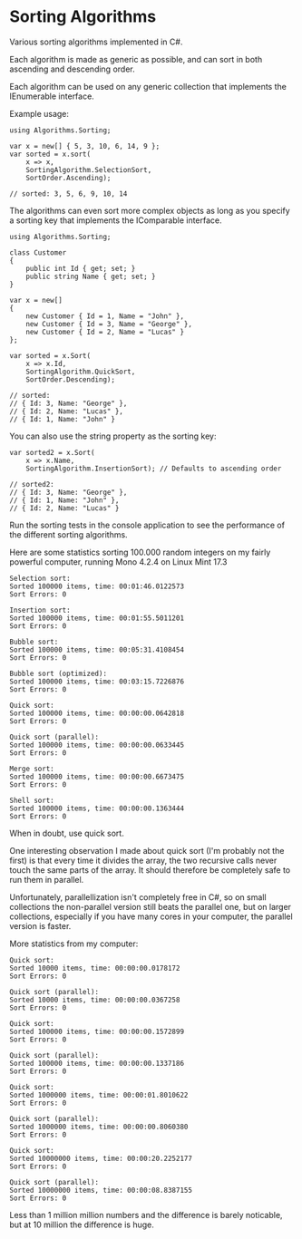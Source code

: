 ﻿Sorting Algorithms
================================================================================

Various sorting algorithms implemented in C#.

Each algorithm is made as generic as possible, and can sort in both ascending
and descending order.

Each algorithm can be used on any generic collection that implements the 
IEnumerable<T> interface.

Example usage:

    using Algorithms.Sorting;
    
    var x = new[] { 5, 3, 10, 6, 14, 9 };
    var sorted = x.sort(
        x => x, 
        SortingAlgorithm.SelectionSort,
        SortOrder.Ascending);

    // sorted: 3, 5, 6, 9, 10, 14

The algorithms can even sort more complex objects as long as you specify a
sorting key that implements the IComparable interface.

    using Algorithms.Sorting;

    class Customer
    {
        public int Id { get; set; }
        public string Name { get; set; }
    }

    var x = new[]
    {
        new Customer { Id = 1, Name = "John" },
        new Customer { Id = 3, Name = "George" },
        new Customer { Id = 2, Name = "Lucas" }
    };

    var sorted = x.Sort(
        x => x.Id,
        SortingAlgorithm.QuickSort,
        SortOrder.Descending);

    // sorted:
    // { Id: 3, Name: "George" },
    // { Id: 2, Name: "Lucas" },
    // { Id: 1, Name: "John" }

You can also use the string property as the sorting key:

    var sorted2 = x.Sort(
        x => x.Name,
        SortingAlgorithm.InsertionSort); // Defaults to ascending order

    // sorted2:
    // { Id: 3, Name: "George" },
    // { Id: 1, Name: "John" },
    // { Id: 2, Name: "Lucas" }

Run the sorting tests in the console application to see the performance of the
different sorting algorithms.

Here are some statistics sorting 100.000 random integers on my fairly powerful
computer, running Mono 4.2.4 on Linux Mint 17.3

    Selection sort:
    Sorted 100000 items, time: 00:01:46.0122573
    Sort Errors: 0
    
    Insertion sort:
    Sorted 100000 items, time: 00:01:55.5011201
    Sort Errors: 0
    
    Bubble sort:
    Sorted 100000 items, time: 00:05:31.4108454
    Sort Errors: 0
    
    Bubble sort (optimized):
    Sorted 100000 items, time: 00:03:15.7226876
    Sort Errors: 0
    
    Quick sort:
    Sorted 100000 items, time: 00:00:00.0642818
    Sort Errors: 0
    
    Quick sort (parallel):
    Sorted 100000 items, time: 00:00:00.0633445
    Sort Errors: 0
    
    Merge sort:
    Sorted 100000 items, time: 00:00:00.6673475
    Sort Errors: 0
    
    Shell sort:
    Sorted 100000 items, time: 00:00:00.1363444
    Sort Errors: 0

When in doubt, use quick sort.

One interesting observation I made about quick sort (I'm probably not the 
first) is that every time it divides the array, the two recursive calls never
touch the same parts of the array. It should therefore be completely safe to
run them in parallel.

Unfortunately, parallellization isn't completely free in C#, so on small 
collections the non-parallel version still beats the parallel one, but on larger
collections, especially if you have many cores in your computer, the parallel
version is faster.

More statistics from my computer:

    Quick sort:
    Sorted 10000 items, time: 00:00:00.0178172
    Sort Errors: 0

    Quick sort (parallel):
    Sorted 10000 items, time: 00:00:00.0367258
    Sort Errors: 0

    Quick sort:
    Sorted 100000 items, time: 00:00:00.1572899
    Sort Errors: 0

    Quick sort (parallel):
    Sorted 100000 items, time: 00:00:00.1337186
    Sort Errors: 0

    Quick sort:
    Sorted 1000000 items, time: 00:00:01.8010622
    Sort Errors: 0

    Quick sort (parallel):
    Sorted 1000000 items, time: 00:00:00.8060380
    Sort Errors: 0

    Quick sort:
    Sorted 10000000 items, time: 00:00:20.2252177
    Sort Errors: 0

    Quick sort (parallel):
    Sorted 10000000 items, time: 00:00:08.8387155
    Sort Errors: 0

Less than 1 million million numbers and the difference is barely noticable, but
at 10 million the difference is huge.
